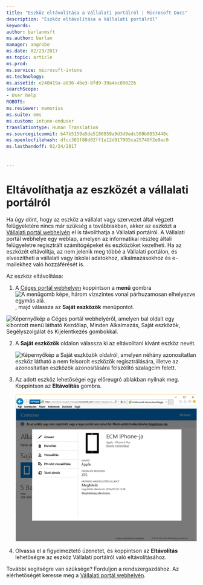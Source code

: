 ```yaml
---
title: "Eszköz eltávolítása a Vállalati portálról | Microsoft Docs"
description: "Eszköz eltávolítása a Vállalati portálról"
keywords: 
author: barlanmsft
ms.author: barlan
manager: angrobe
ms.date: 02/23/2017
ms.topic: article
ms.prod: 
ms.service: microsoft-intune
ms.technology: 
ms.assetid: e240419a-a836-4be3-8fd9-39a4ec890226
searchScope:
- User help
ROBOTS: 
ms.reviewer: mamoriss
ms.suite: ems
ms.custom: intune-enduser
translationtype: Human Translation
ms.sourcegitcommit: b47b5159a5de5180859a9d3d9edc500b0853448c
ms.openlocfilehash: dfcc383f88d82ff1a12d917905ca25740f2e9ac0
ms.lasthandoff: 02/24/2017


---
```


# <a name="remove-your-device-from-the-company-portal"></a>Eltávolíthatja az eszközét a vállalati portálról

Ha úgy dönt, hogy az eszköz a vállalat vagy szervezet által végzett felügyeletére nincs már szükség a továbbiakban, akkor az eszközt a [Vállalati portál webhelyén](http://portal.manage.microsoft.com) el is távolíthatja a Vállalati portálról. A Vállalati portál webhelye egy weblap, amelyen az informatikai részleg általi felügyeletre regisztrált számítógépeket és eszközöket kezelheti. Ha az eszközét eltávolítja, az nem jelenik meg többé a Vállalati portálon, és elveszítheti a vállalati vagy iskolai adatokhoz, alkalmazásokhoz és e-mailekhez való hozzáférését is.

Az eszköz eltávolítása:

1.    A [Céges portál webhelyen](http://portal.manage.microsoft.com) koppintson a __menü__ gombra ![A menügomb képe, három vízszintes vonal párhuzamosan elhelyezve egymás alá.](/Intune/whats-new/media/CP_hamburger_menu.png), majd válassza az __Saját eszközök__ menüpontot.

  ![Képernyőkép a Céges portál webhelyéről, amelyen bal oldalt egy kibontott menü látható Kezdőlap, Minden Alkalmazás, Saját eszközök, Segélyszolgálat és Kijelentkezés gombokkal.](/media/iwp-expanded-sidebar.png)

2. A __Saját eszközök__ oldalon válassza ki az eltávolítani kívánt eszköz nevét.

    ![Képernyőkép a Saját eszközök oldalról, amelyen néhány azonosítatlan eszköz látható a nem felsorolt eszközök regisztrálására, illetve az azonosítatlan eszközök azonosítására felszólító szalagcím felett.](./media/macOS_enroll_002_tap_here_banner.png)

3.    Az adott eszköz lehetőségei egy előreugró ablakban nyílnak meg. Koppintson az **Eltávolítás** gombra.

      ![A kiválasztott eszközzel kapcsolatos összes lehetőség a Céges portál webhelyén, többek között az Átnevezés, az Eltávolítás, az Eszköz alaphelyzetbe állítása, a Jelszó alaphelyzetbe állítása és a Távoli zárolás lehetőségei. ](./media/iwp-screen-with-all-options.png)

4. Olvassa el a figyelmeztető üzenetet, és koppintson az **Eltávolítás** lehetőségre az eszköz Vállalati portálról való eltávolításához.

További segítségre van szüksége? Forduljon a rendszergazdához. Az elérhetőségét keresse meg a [Vállalati portál webhelyén](http://portal.manage.microsoft.com).

